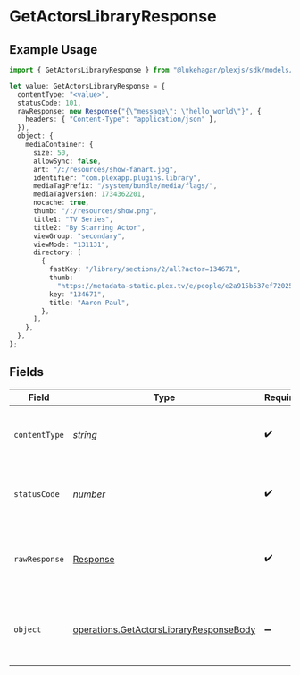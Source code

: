 # GetActorsLibraryResponse

## Example Usage

```typescript
import { GetActorsLibraryResponse } from "@lukehagar/plexjs/sdk/models/operations";

let value: GetActorsLibraryResponse = {
  contentType: "<value>",
  statusCode: 101,
  rawResponse: new Response("{\"message\": \"hello world\"}", {
    headers: { "Content-Type": "application/json" },
  }),
  object: {
    mediaContainer: {
      size: 50,
      allowSync: false,
      art: "/:/resources/show-fanart.jpg",
      identifier: "com.plexapp.plugins.library",
      mediaTagPrefix: "/system/bundle/media/flags/",
      mediaTagVersion: 1734362201,
      nocache: true,
      thumb: "/:/resources/show.png",
      title1: "TV Series",
      title2: "By Starring Actor",
      viewGroup: "secondary",
      viewMode: "131131",
      directory: [
        {
          fastKey: "/library/sections/2/all?actor=134671",
          thumb:
            "https://metadata-static.plex.tv/e/people/e2a915b537ef720252b6d408bc1f91b3.jpg",
          key: "134671",
          title: "Aaron Paul",
        },
      ],
    },
  },
};
```

## Fields

| Field                                                                                                     | Type                                                                                                      | Required                                                                                                  | Description                                                                                               |
| --------------------------------------------------------------------------------------------------------- | --------------------------------------------------------------------------------------------------------- | --------------------------------------------------------------------------------------------------------- | --------------------------------------------------------------------------------------------------------- |
| `contentType`                                                                                             | *string*                                                                                                  | :heavy_check_mark:                                                                                        | HTTP response content type for this operation                                                             |
| `statusCode`                                                                                              | *number*                                                                                                  | :heavy_check_mark:                                                                                        | HTTP response status code for this operation                                                              |
| `rawResponse`                                                                                             | [Response](https://developer.mozilla.org/en-US/docs/Web/API/Response)                                     | :heavy_check_mark:                                                                                        | Raw HTTP response; suitable for custom response parsing                                                   |
| `object`                                                                                                  | [operations.GetActorsLibraryResponseBody](../../../sdk/models/operations/getactorslibraryresponsebody.md) | :heavy_minus_sign:                                                                                        | Successful response containing media container data.                                                      |